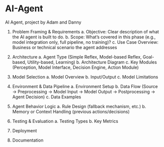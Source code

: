 # AI-Agent
AI Agent, project by Adam and Danny

1. Problem Framing & Requirements
	a. Objective: Clear description of what the AI agent is built to do.
	b. Scope: What’s covered in this phase (e.g., model integration only, full pipeline, no training)?
	c. Use Case Overview: Business or technical scenario the agent addresses

2. Architecture
	a. Agent Type (Simple Reflex, Model-based Reflex, Goal-based, Utility-based, Learning)
	b. Architecture Diagram
	c. Key Modules (Perception, Model Interface, Decision Engine, Action Module)

3. Model Selection
	a. Model Overview
	b. Input/Output
	c. Model Limitations

4. Environment & Data Pipeline
	a. Environment Setup
	b. Data Flow (Source → Preprocessing → Model Input → Model Output → Postprocessing → Agent Decision)
	c. Data Examples

5. Agent Behavior Logic
	a. Rule Design (fallback mechanism, etc.)
	b. Memory or Context Handling (previous actions/decisions)

6. Testing & Evaluation
	a. Testing Types
	b. Key Metrics

7. Deployment

8. Documentation
